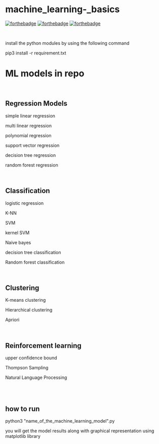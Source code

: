 # machine_learning-_basics
[![forthebadge](https://forthebadge.com/images/badges/built-with-love.svg)](https://forthebadge.com)
[![forthebadge](https://forthebadge.com/images/badges/made-with-python.svg)](https://forthebadge.com)
[![forthebadge](https://forthebadge.com/images/badges/built-with-love.svg)](https://forthebadge.com)

<br>
<p>install the python modules by using the following command</p>
<p>pip3 install -r requirement.txt</p>

<h1>ML models in repo </h1>
<br>
<h2>Regression Models</h2>
<p>simple linear regression</p>
<p>multi linear regression</p>
<p>polynomial regression</p>
<p>support vector regression</p>
<p>decision tree regression</p>
<p>random forest regression</p>
<br>
<h2>Classification</h2>
<p>logistic regression</p>
<p> K-NN </p>
<p>SVM </p>
<p>kernel SVM</p>
<p>Naive bayes</p>
<p>decision tree classification</p>
<p>Random forest classification</p>
<br>
<h2>Clustering</h2>
<p>K-means clustering</p>
<p>Hierarchical clustering</p>
<p>Apriori</p>
<br>
<h2>Reinforcement learning</h2>
<p>upper confidence bound</p>
<p>Thompson Sampling</p>
<p>Natural Language Processing</p>
<br><br>
<h2>how to run </h2>
<p>python3 "name_of_the_machine_learning_model".py</p>
<p>you will get the model results along with graphical representation using matplotlib library</p>
